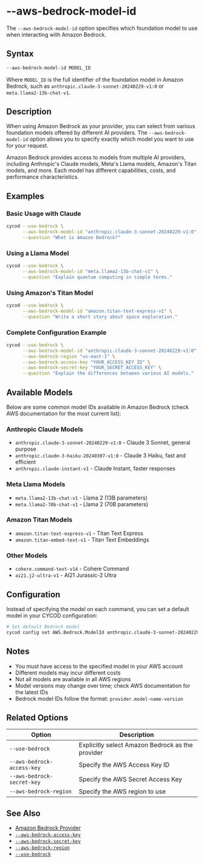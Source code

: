 # --aws-bedrock-model-id

The `--aws-bedrock-model-id` option specifies which foundation model to use when interacting with Amazon Bedrock.

## Syntax

```bash
--aws-bedrock-model-id MODEL_ID
```

Where `MODEL_ID` is the full identifier of the foundation model in Amazon Bedrock, such as `anthropic.claude-3-sonnet-20240229-v1:0` or `meta.llama2-13b-chat-v1`.

## Description

When using Amazon Bedrock as your provider, you can select from various foundation models offered by different AI providers. The `--aws-bedrock-model-id` option allows you to specify exactly which model you want to use for your request.

Amazon Bedrock provides access to models from multiple AI providers, including Anthropic's Claude models, Meta's Llama models, Amazon's Titan models, and more. Each model has different capabilities, costs, and performance characteristics.

## Examples

### Basic Usage with Claude

```bash
cycod --use-bedrock \
      --aws-bedrock-model-id "anthropic.claude-3-sonnet-20240229-v1:0" \
      --question "What is Amazon Bedrock?"
```

### Using a Llama Model

```bash
cycod --use-bedrock \
      --aws-bedrock-model-id "meta.llama2-13b-chat-v1" \
      --question "Explain quantum computing in simple terms."
```

### Using Amazon's Titan Model

```bash
cycod --use-bedrock \
      --aws-bedrock-model-id "amazon.titan-text-express-v1" \
      --question "Write a short story about space exploration."
```

### Complete Configuration Example

```bash
cycod --use-bedrock \
      --aws-bedrock-model-id "anthropic.claude-3-sonnet-20240229-v1:0" \
      --aws-bedrock-region "us-east-1" \
      --aws-bedrock-access-key "YOUR_ACCESS_KEY_ID" \
      --aws-bedrock-secret-key "YOUR_SECRET_ACCESS_KEY" \
      --question "Explain the differences between various AI models."
```

## Available Models

Below are some common model IDs available in Amazon Bedrock (check AWS documentation for the most current list):

### Anthropic Claude Models

- `anthropic.claude-3-sonnet-20240229-v1:0` - Claude 3 Sonnet, general purpose
- `anthropic.claude-3-haiku-20240307-v1:0` - Claude 3 Haiku, fast and efficient
- `anthropic.claude-instant-v1` - Claude Instant, faster responses

### Meta Llama Models

- `meta.llama2-13b-chat-v1` - Llama 2 (13B parameters)
- `meta.llama2-70b-chat-v1` - Llama 2 (70B parameters)

### Amazon Titan Models

- `amazon.titan-text-express-v1` - Titan Text Express
- `amazon.titan-embed-text-v1` - Titan Text Embeddings

### Other Models

- `cohere.command-text-v14` - Cohere Command
- `ai21.j2-ultra-v1` - AI21 Jurassic-2 Ultra

## Configuration

Instead of specifying the model on each command, you can set a default model in your CYCOD configuration:

```bash
# Set default Bedrock model
cycod config set AWS.Bedrock.ModelId anthropic.claude-3-sonnet-20240229-v1:0 --user
```

## Notes

- You must have access to the specified model in your AWS account
- Different models may incur different costs
- Not all models are available in all AWS regions
- Model versions may change over time; check AWS documentation for the latest IDs
- Bedrock model IDs follow the format: `provider.model-name-version`

## Related Options

| Option | Description |
|--------|-------------|
| `--use-bedrock` | Explicitly select Amazon Bedrock as the provider |
| `--aws-bedrock-access-key` | Specify the AWS Access Key ID |
| `--aws-bedrock-secret-key` | Specify the AWS Secret Access Key |
| `--aws-bedrock-region` | Specify the AWS region to use |

## See Also

- [Amazon Bedrock Provider](../../../providers/bedrock.md)
- [`--aws-bedrock-access-key`](bedrock-access-key-id.md)
- [`--aws-bedrock-secret-key`](bedrock-secret-access-key.md)
- [`--aws-bedrock-region`](bedrock-region.md)
- [`--use-bedrock`](use-bedrock.md)